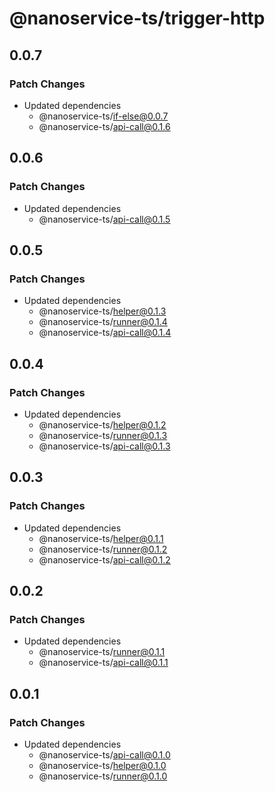 # @nanoservice-ts/trigger-http

## 0.0.7

### Patch Changes

- Updated dependencies
  - @nanoservice-ts/if-else@0.0.7
  - @nanoservice-ts/api-call@0.1.6

## 0.0.6

### Patch Changes

- Updated dependencies
  - @nanoservice-ts/api-call@0.1.5

## 0.0.5

### Patch Changes

- Updated dependencies
  - @nanoservice-ts/helper@0.1.3
  - @nanoservice-ts/runner@0.1.4
  - @nanoservice-ts/api-call@0.1.4

## 0.0.4

### Patch Changes

- Updated dependencies
  - @nanoservice-ts/helper@0.1.2
  - @nanoservice-ts/runner@0.1.3
  - @nanoservice-ts/api-call@0.1.3

## 0.0.3

### Patch Changes

- Updated dependencies
  - @nanoservice-ts/helper@0.1.1
  - @nanoservice-ts/runner@0.1.2
  - @nanoservice-ts/api-call@0.1.2

## 0.0.2

### Patch Changes

- Updated dependencies
  - @nanoservice-ts/runner@0.1.1
  - @nanoservice-ts/api-call@0.1.1

## 0.0.1

### Patch Changes

- Updated dependencies
  - @nanoservice-ts/api-call@0.1.0
  - @nanoservice-ts/helper@0.1.0
  - @nanoservice-ts/runner@0.1.0
